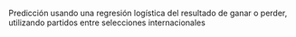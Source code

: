 Predicción usando una regresión logística del resultado de ganar o perder, utilizando partidos entre selecciones internacionales
